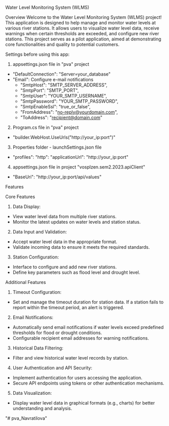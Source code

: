 Water Level Monitoring System (WLMS)

Overview
Welcome to the Water Level Monitoring System (WLMS) project! This application is designed to help manage and monitor water levels at various river stations. It allows users to visualize water level data, receive warnings when certain thresholds are exceeded, and configure new river stations. This project serves as a pilot application, aimed at demonstrating core functionalities and quality to potential customers.

Settings before using this app:
1. appsettings.json file in "pva" project
- "DefaultConnection": "Server=your_database"
- "Email": Configure e-mail notifications
    - "SmtpHost": "SMTP_SERVER_ADDRESS",
    - "SmtpPort": "SMTP_PORT",
    - "SmtpUser": "YOUR_SMTP_USERNAME",
    - "SmtpPassword": "YOUR_SMTP_PASSWORD",
    - "SmtpEnableSsl": "true_or_false",
    - "FromAddress": "no-reply@yourdomain.com",
    - "ToAddress": "recipient@domain.com"
2. Program.cs file in "pva" project
- "builder.WebHost.UseUrls("http://your_ip:port")"
3. Properties folder - launchSettings.json file
- "profiles": "http": "applicationUrl": "http://your_ip:port"
4. appsettings.json file in project "vosplzen.sem2.2023.apiClient"
- "BaseUri": "http://your_ip:port/api/values"

Features

Core Features
1.	Data Display:
-	View water level data from multiple river stations.
-	Monitor the latest updates on water levels and station status.
2.	Data Input and Validation:
-	Accept water level data in the appropriate format.
-	Validate incoming data to ensure it meets the required standards.
3.	Station Configuration:
-	Interface to configure and add new river stations.
-	Define key parameters such as flood level and drought level.


Additional Features
1.	Timeout Configuration:
-	Set and manage the timeout duration for station data. If a station fails to report within the timeout period, an alert is triggered.
2.	Email Notifications:
-	Automatically send email notifications if water levels exceed predefined thresholds for flood or drought conditions.
-	Configurable recipient email addresses for warning notifications.
3.	Historical Data Filtering:
-	Filter and view historical water level records by station.
4.	User Authentication and API Security:
-	Implement authentication for users accessing the application.
-	Secure API endpoints using tokens or other authentication mechanisms.
5.	Data Visualization:
-	Display water level data in graphical formats (e.g., charts) for better understanding and analysis.


"# pva_Navratilova" 
